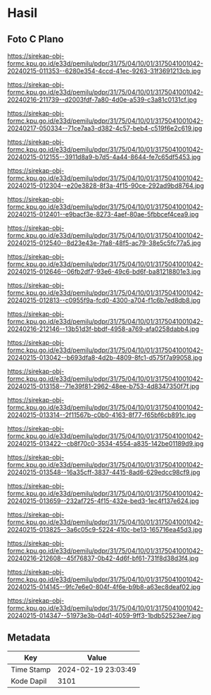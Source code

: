 # Hasil

## Foto C Plano

https://sirekap-obj-formc.kpu.go.id/e33d/pemilu/pdpr/31/75/04/10/01/3175041001042-20240215-011353--6280e354-4ccd-41ec-9263-31f3691213cb.jpg

https://sirekap-obj-formc.kpu.go.id/e33d/pemilu/pdpr/31/75/04/10/01/3175041001042-20240216-211739--d2003fdf-7a80-4d0e-a539-c3a81c0131cf.jpg

https://sirekap-obj-formc.kpu.go.id/e33d/pemilu/pdpr/31/75/04/10/01/3175041001042-20240217-050334--71ce7aa3-d382-4c57-beb4-c519f6e2c619.jpg

https://sirekap-obj-formc.kpu.go.id/e33d/pemilu/pdpr/31/75/04/10/01/3175041001042-20240215-012155--3911d8a9-b7d5-4a44-8644-fe7c65df5453.jpg

https://sirekap-obj-formc.kpu.go.id/e33d/pemilu/pdpr/31/75/04/10/01/3175041001042-20240215-012304--e20e3828-8f3a-4f15-90ce-292ad9bd8764.jpg

https://sirekap-obj-formc.kpu.go.id/e33d/pemilu/pdpr/31/75/04/10/01/3175041001042-20240215-012401--e9bacf3e-8273-4aef-80ae-5fbbcef4cea9.jpg

https://sirekap-obj-formc.kpu.go.id/e33d/pemilu/pdpr/31/75/04/10/01/3175041001042-20240215-012540--8d23e43e-7fa8-48f5-ac79-38e5c5fc77a5.jpg

https://sirekap-obj-formc.kpu.go.id/e33d/pemilu/pdpr/31/75/04/10/01/3175041001042-20240215-012646--06fb2df7-93e6-49c6-bd6f-ba81218801e3.jpg

https://sirekap-obj-formc.kpu.go.id/e33d/pemilu/pdpr/31/75/04/10/01/3175041001042-20240215-012813--c0955f9a-fcd0-4300-a704-f1c6b7ed8db8.jpg

https://sirekap-obj-formc.kpu.go.id/e33d/pemilu/pdpr/31/75/04/10/01/3175041001042-20240216-212146--13b51d3f-bbdf-4958-a769-afa0258dabb4.jpg

https://sirekap-obj-formc.kpu.go.id/e33d/pemilu/pdpr/31/75/04/10/01/3175041001042-20240215-013042--b693dfa8-4d2b-4809-8fc1-d575f7a99058.jpg

https://sirekap-obj-formc.kpu.go.id/e33d/pemilu/pdpr/31/75/04/10/01/3175041001042-20240215-013158--71e39f81-2962-48ee-b753-4d8347350f7f.jpg

https://sirekap-obj-formc.kpu.go.id/e33d/pemilu/pdpr/31/75/04/10/01/3175041001042-20240215-013314--2f11567b-c0b0-4163-8f77-f65bf6cb891c.jpg

https://sirekap-obj-formc.kpu.go.id/e33d/pemilu/pdpr/31/75/04/10/01/3175041001042-20240215-013422--cb8f70c0-3534-4554-a835-142be01189d9.jpg

https://sirekap-obj-formc.kpu.go.id/e33d/pemilu/pdpr/31/75/04/10/01/3175041001042-20240215-013548--16a35cff-3837-4415-8ad6-629edcc98cf9.jpg

https://sirekap-obj-formc.kpu.go.id/e33d/pemilu/pdpr/31/75/04/10/01/3175041001042-20240215-013659--232af725-4f15-432e-bed3-1ec4f137e624.jpg

https://sirekap-obj-formc.kpu.go.id/e33d/pemilu/pdpr/31/75/04/10/01/3175041001042-20240215-013825--3a6c05c9-5224-410c-be13-165716ea45d3.jpg

https://sirekap-obj-formc.kpu.go.id/e33d/pemilu/pdpr/31/75/04/10/01/3175041001042-20240216-212608--45f76837-0b42-4d6f-bf61-731f8d38d3f4.jpg

https://sirekap-obj-formc.kpu.go.id/e33d/pemilu/pdpr/31/75/04/10/01/3175041001042-20240215-014145--9fc7e6e0-804f-4f6e-b9b8-a63ec8deaf02.jpg

https://sirekap-obj-formc.kpu.go.id/e33d/pemilu/pdpr/31/75/04/10/01/3175041001042-20240215-014347--51973e3b-04d1-4059-9ff3-1bdb52523ee7.jpg


## Metadata

| Key        | Value               |
| ---------- | ------------------- |
| Time Stamp | 2024-02-19 23:03:49 |
| Kode Dapil | 3101                |



